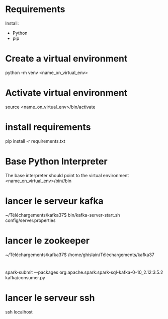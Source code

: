 # Requirements
Install:
* Python
* pip

# Create a virtual environment
python -m venv <name_on_virtual_env>

# Activate virtual environment
source <name_on_virtual_env>/bin/activate

# install requirements
pip install -r requirements.txt

# Base Python Interpreter
The base interpreter should point to the virtual environment
<name_on_virtual_env>/bin//bin

# lancer le serveur kafka
~/Téléchargements/kafka37$ bin/kafka-server-start.sh config/server.properties

# lancer le zookeeper
~/Téléchargements/kafka37$ /home/ghislain/Téléchargements/kafka37

#
spark-submit --packages org.apache.spark:spark-sql-kafka-0-10_2.12:3.5.2 kafka/consumer.py

# lancer le serveur ssh
ssh localhost